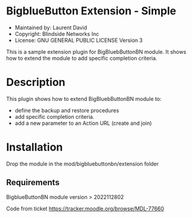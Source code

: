 BigblueButton Extension - Simple
=======================
* Maintained by: Laurent David
* Copyright: Blindside Networks Inc 
* License:  GNU GENERAL PUBLIC LICENSE Version 3

This is a sample extension plugin for BigBluebButtonBN module. It shows how to extend the module to add specific completion criteria.


Description
===========
This plugin shows how to extend BigBluebButtonBN module to:
* define the backup and restore procedures
* add specific completion criteria.
* add a new parameter to an Action URL (create and join)


Installation
============
Drop the module in the mod/bigbluebuttonbn/extension folder


Requirements
------------
BigblueButtonBN module version > 2022112802

Code from ticket https://tracker.moodle.org/browse/MDL-77660